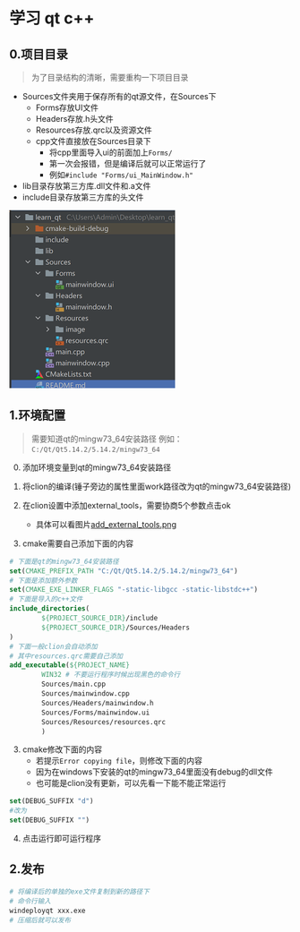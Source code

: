 # 学习 qt c++

## 0.项目目录

> 为了目录结构的清晰，需要重构一下项目目录

- Sources文件夹用于保存所有的qt源文件，在Sources下
    - Forms存放UI文件
    - Headers存放.h头文件
    - Resources存放.qrc以及资源文件
    - cpp文件直接放在Sources目录下
        - 将cpp里面导入ui的前面加上`Forms/`
        - 第一次会报错，但是编译后就可以正常运行了
        - 例如`#include "Forms/ui_MainWindow.h"`
- lib目录存放第三方库.dll文件和.a文件
- include目录存放第三方库的头文件

![项目目录](./docs/project_directory.png)

## 1.环境配置

> 需要知道qt的mingw73_64安装路径
> 例如：`C:/Qt/Qt5.14.2/5.14.2/mingw73_64`

0. 添加环境变量到qt的mingw73_64安装路径
1. 将clion的编译(锤子旁边的属性里面work路径改为qt的mingw73_64安装路径)
2. 在clion设置中添加external_tools，需要协商5个参数点击ok
    - 具体可以看图片[add_external_tools.png](./docs/add_external_tools.png)

2. cmake需要自己添加下面的内容 

```cmake
# 下面是qt的mingw73_64安装路径
set(CMAKE_PREFIX_PATH "C:/Qt/Qt5.14.2/5.14.2/mingw73_64")
# 下面是添加额外参数
set(CMAKE_EXE_LINKER_FLAGS "-static-libgcc -static-libstdc++")
# 下面是导入的c++文件
include_directories(
        ${PROJECT_SOURCE_DIR}/include
        ${PROJECT_SOURCE_DIR}/Sources/Headers
)
# 下面一般clion会自动添加
# 其中resources.qrc需要自己添加
add_executable(${PROJECT_NAME}
        WIN32 # 不要运行程序时候出现黑色的命令行
        Sources/main.cpp
        Sources/mainwindow.cpp
        Sources/Headers/mainwindow.h
        Sources/Forms/mainwindow.ui
        Sources/Resources/resources.qrc
        )
```

3. cmake修改下面的内容
    - 若提示`Error copying file`，则修改下面的内容
    - 因为在windows下安装的qt的mingw73_64里面没有debug的dll文件
    - 也可能是clion没有更新，可以先看一下能不能正常运行

```cmake
set(DEBUG_SUFFIX "d")
#改为
set(DEBUG_SUFFIX "")
```

4. 点击运行即可运行程序

## 2.发布

```bash
# 将编译后的单独的exe文件复制到新的路径下
# 命令行输入
windeployqt xxx.exe
# 压缩后就可以发布
```